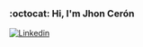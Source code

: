 ### :octocat: Hi, I'm Jhon Cerón
[![Linkedin](https://img.shields.io/badge/Linkedin-blue?logo=LinkedIn&link=www.linkedin.com%2Fin%2Fjhon-mario-cer%C3%B3n-a52323184)](www.linkedin.com/in/jhon-mario-cerón-a52323184)
<!--
**JMariusCM/JMariusCM** is a ✨ _special_ ✨ repository because its `README.md` (this file) appears on your GitHub profile.

Here are some ideas to get you started:

- 🔭 I’m currently working on ...
- 🌱 I’m currently learning ...
- 👯 I’m looking to collaborate on ...
- 🤔 I’m looking for help with ...
- 💬 Ask me about ...
- 📫 How to reach me: ...
- 😄 Pronouns: ...
- ⚡ Fun fact: ...
-->

